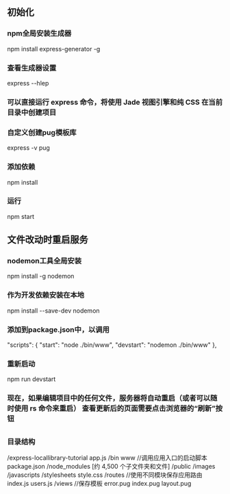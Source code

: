 ## 初始化
### npm全局安装生成器
npm install express-generator -g

### 查看生成器设置
express --hlep

### 可以直接运行 express 命令，将使用 Jade 视图引擎和纯 CSS 在当前目录中创建项目

### 自定义创建pug模板库
express -v pug

### 添加依赖
npm install

### 运行
npm start


## 文件改动时重启服务
### nodemon工具全局安装
npm install -g nodemon

### 作为开发依赖安装在本地
npm install --save-dev nodemon

### 添加到package.json中，以调用
"scripts": {
    "start": "node ./bin/www",
    "devstart": "nodemon ./bin/www"
  },

### 重新启动
npm run devstart

### 现在，如果编辑项目中的任何文件，服务器将自动重启（或者可以随时使用 rs 命令来重启） 查看更新后的页面需要点击浏览器的“刷新”按钮


##
### 目录结构
/express-locallibrary-tutorial
    app.js
    /bin
        www     //调用应用入口的启动脚本
    package.json
    /node_modules
        [约 4,500 个子文件夹和文件]
    /public
        /images
        /javascripts
        /stylesheets
            style.css
    /routes     //使用不同模块保存应用路由
        index.js
        users.js
    /views      //保存模板
        error.pug
        index.pug
        layout.pug

